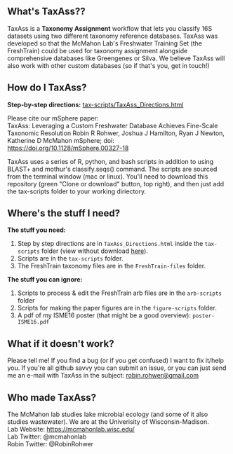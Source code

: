 What's TaxAss??
---
TaxAss is a **Taxonomy Assignment** workflow that lets you classify 16S datasets using two different taxonomy reference databases. TaxAss was developed so that the McMahon Lab's Freshwater Training Set (the FreshTrain) could be used for taxonomy assignment alongside comprehensive databases like Greengenes or Silva. We believe TaxAss will also work with other custom databases (so if that's you, get in touch!)

How do I TaxAss?
---

**Step-by-step directions:** [tax-scripts/TaxAss_Directions.html](https://htmlpreview.github.io/?https://github.com/McMahonLab/TaxAss/blob/master/tax-scripts/TaxAss_Directions.html)

Please cite our mSphere paper:  
TaxAss: Leveraging a Custom Freshwater Database Achieves Fine-Scale Taxonomic Resolution
Robin R Rohwer, Joshua J Hamilton, Ryan J Newton, Katherine D McMahon
mSphere; doi: https://doi.org/10.1128/mSphere.00327-18

TaxAss uses a series of R, python, and bash scripts in addition to using BLAST+ and mothur's classify.seqs() command.  The scripts are sourced from the terminal window (mac or linux). You'll need to download this repository (green "Clone or download" button, top right), and then just add the tax-scripts folder to your working diriectory.

Where's the stuff I need?
---

**The stuff you need:**  
1. Step by step directions are in `TaxAss_Directions.html` inside the `tax-scripts` folder (view without download [here](https://htmlpreview.github.io/?https://github.com/McMahonLab/TaxAss/blob/master/tax-scripts/TaxAss_Directions.html)).  
2. Scripts are in the `tax-scripts` folder.  
3. The FreshTrain taxonomy files are in the `FreshTrain-files` folder.  

**The stuff you can ignore:**  
1. Scripts to process & edit the FreshTrain arb files are in the `arb-scripts` folder  
2. Scripts for making the paper figures are in the `figure-scripts` folder.  
3. A pdf of my ISME16 poster (that might be a good overview): `poster-ISME16.pdf`  

What if it doesn't work?
---

Please tell me!  If you find a bug (or if you get confused) I want to fix it/help you.  If you're all github savvy you can submit an issue, or you can just send me an e-mail with TaxAss in the subject: robin.rohwer@gmail.com

Who made TaxAss?
---
The McMahon lab studies lake microbial ecology (and some of it also studies wastewater). We are at the Univerisity of Wisconsin-Madison.  
Lab Website: https://mcmahonlab.wisc.edu/  
Lab Twitter: @mcmahonlab  
Robin Twitter: @RobinRohwer
